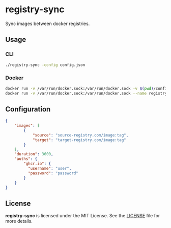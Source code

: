 # registry-sync
Sync images between docker registries.

## Usage

### CLI

```sh
./registry-sync -config config.json
```

### Docker

```sh
docker run -v /var/run/docker.sock:/var/run/docker.sock -v $(pwd)/config.json:/config.json ghcr.io/tbxark/registry-sync:latest
docker run -v /var/run/docker.sock:/var/run/docker.sock --name registry-sync ghcr.io/tbxark/registry-sync:latest -config https://remote/config.json
```

## Configuration
```json
{
    "images": [
        {
            "source": "source-registry.com/image:tag",
            "target": "target-registry.com/image:tag"
        }
    ],
    "duration": 3600,
    "auths": {
        "ghcr.io": {
          "username": "user",
          "password": "password"
        }
    }
}

```

## License
**registry-sync** is licensed under the MIT License. See the [LICENSE](./LICENSE) file for more details.